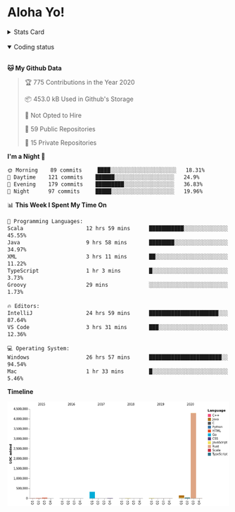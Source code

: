# Aloha Yo!

<details>
<summary>Stats Card</summary>
 
[![Anurag's github stats](https://github-readme-stats.vercel.app/api?username=GarfieldZHU&show_icons=true&theme=tokyonight)](https://github.com/anuraghazra/github-readme-stats)
 
</details>

<br/>

<details open>

<summary>Coding status</summary>

<br/>

<!--START_SECTION:waka-->
**🐱 My Github Data** 

> 🏆 775 Contributions in the Year 2020
 > 
> 📦 453.0 kB Used in Github's Storage 
 > 
> 🚫 Not Opted to Hire
 > 
> 📜 59 Public Repositories
 > 
> 🔑 15 Private Repositories 

**I'm a Night 🦉** 

```text
🌞 Morning    89 commits     ████░░░░░░░░░░░░░░░░░░░░░   18.31% 
🌆 Daytime    121 commits    ██████░░░░░░░░░░░░░░░░░░░   24.9% 
🌃 Evening    179 commits    █████████░░░░░░░░░░░░░░░░   36.83% 
🌙 Night      97 commits     █████░░░░░░░░░░░░░░░░░░░░   19.96%

```


📊 **This Week I Spent My Time On** 

```text
💬 Programming Languages: 
Scala                    12 hrs 59 mins      ███████████░░░░░░░░░░░░░░   45.55% 
Java                     9 hrs 58 mins       ████████░░░░░░░░░░░░░░░░░   34.97% 
XML                      3 hrs 11 mins       ██░░░░░░░░░░░░░░░░░░░░░░░   11.22% 
TypeScript               1 hr 3 mins         █░░░░░░░░░░░░░░░░░░░░░░░░   3.73% 
Groovy                   29 mins             ░░░░░░░░░░░░░░░░░░░░░░░░░   1.73%

🔥 Editors: 
IntelliJ                 24 hrs 59 mins      ██████████████████████░░░   87.64% 
VS Code                  3 hrs 31 mins       ███░░░░░░░░░░░░░░░░░░░░░░   12.36%

💻 Operating System: 
Windows                  26 hrs 57 mins      ███████████████████████░░   94.54% 
Mac                      1 hr 33 mins        █░░░░░░░░░░░░░░░░░░░░░░░░   5.46%

```

**Timeline**

![Chart not found](https://github.com/GarfieldZHU/GarfieldZHU/blob/master/charts/bar_graph.png) 


<!--END_SECTION:waka-->

</details>

